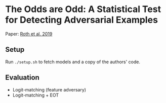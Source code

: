 # The Odds are Odd: A Statistical Test for Detecting Adversarial Examples 

Paper: [Roth et al. 2019](https://arxiv.org/abs/1902.04818)

## Setup

Run `./setup.sh` to fetch models and a copy of the authors' code.

## Evaluation 

* Logit-matching (feature adversary) 
* Logit-matching + EOT
